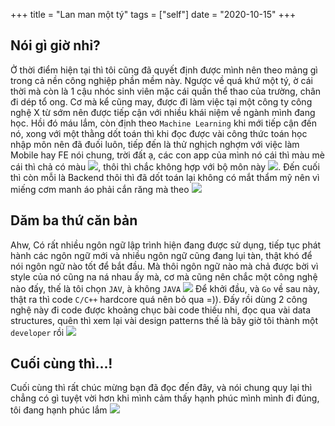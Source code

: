 +++
title =  "Lan man một tý"
tags = ["self"]
date = "2020-10-15"
+++

## Nói gì giờ nhỉ?

Ở thời điểm hiện tại thì tôi cũng đã quyết định được mình nên theo mảng gì trong cả nền công nghiệp phần mềm này.
Ngược về quá khứ một tý, ờ cái thời mà còn là 1 cậu nhóc sinh viên mặc cái quần thể thao của trường, chân đi dép tổ ong.
Cơ mà kể cũng may, được đi làm việc tại một công ty công nghệ X từ sớm nên được tiếp cận với nhiều khái niệm về ngành mình
đang học. Hồi đó máu lắm, còn định theo `Machine Learning` khi mới tiếp cận đến nó, xong với một thằng dốt toán thì khi đọc được
vài công thức toán học nhập môn nên đã đuối luôn, tiếp đến là thử nghịch nghợm với việc làm Mobile hay FE nói chung,
trời đất ạ, các con app của mình nó cái thì màu mè cái thì chả có màu <img src="https://twemoji.maxcdn.com/36x36/1f62c.png" class="emoji">,
thôi thì chắc không hợp với bộ môn này <img src="https://twemoji.maxcdn.com/36x36/1f4a9.png" class="emoji">.
Đến cuối thì còn mỗi là Backend thôi thì đã dốt toán lại không có mắt thẩm mỹ nên vì miếng cơm manh áo phải cắn răng mà theo
<img src="https://twemoji.maxcdn.com/36x36/1f602.png" class="emoji">

## Dăm ba thứ căn bản

Ahw, Có rất nhiều ngôn ngữ lập trình hiện đang được sử dụng, tiếp tục phát hành các ngôn ngữ mới và nhiều ngôn ngữ cũng đang lụi tàn,
thật khó để nói ngôn ngữ nào tốt để bắt đầu. Mà thôi ngôn ngữ nào mà chả được bời vì style của nó cũng na ná nhau ấy mà, 
cơ mà cũng nên chắc một công nghệ nào đấy, thế là tôi chọn `JAV`, à không `JAVA` <img src="https://cdn3.emoji.gg/emojis/9125-pepe-fbi-dumb.png" class="emoji">
Để khởi đầu, và `Go` về sau này, thật ra thì code `C/C++` hardcore quá nên bỏ qua =)). Đấy rồi dùng 2 công nghệ này đi code được
khoảng chục bài code thiếu nhi, đọc qua vài data structures, quên thì xem lại vài design patterns thế là bây giờ tôi thành 
một `developer` rồi <img src="https://cdn3.emoji.gg/emojis/6421-pepelaugh.gif" class="emoji">

## Cuối cùng thì...!

Cuối cùng thì rất chúc mừng bạn đã đọc đến đây, và nói chung quy lại thì chẳng có gì tuyệt vời hơn khi mình cảm thấy hạnh phúc
mình mình đi đúng, tôi đang hạnh phúc lắm <img src="https://cdn3.emoji.gg/emojis/4027-pepe-cry.png" class="emoji">